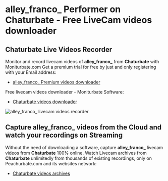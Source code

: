 # alley_franco_ Performer on Chaturbate - Free LiveCam videos downloader

## Chaturbate Live Videos Recorder

Monitor and record livecam videos of **alley_franco_** from **Chaturbate** with Moniturbate.com
Get a premium trial for free by just and only registering with your Email address:
* [alley_franco_ Premium videos downloader](https://moniturbate.com/request-demo-licence-key.html)

Free livecam videos downloader - Moniturbate Software:
* [Chaturbate videos downloader](https://moniturbate.com/moniturbate-download-software.html)

![alley_franco_ livecam videos recorder](https://peachurnet.com/templates/moniturbate-software.png)


## Capture alley_franco_ videos from the Cloud and watch your recordings on Streaming

Without the need of downloading a software, capture **alley_franco_** livecam videos from **Chaturbate** 100% online.
Watch Livecam archives from **Chaturbate** unlimitedly from thousands of existing recordings, only on Peachurbate.com and its websites network:
* [Chaturbate videos archives](https://peachurnet.com/)